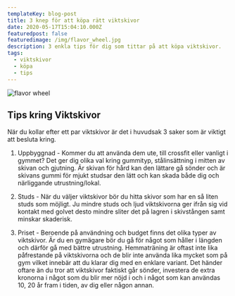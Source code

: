 ```yaml
---
templateKey: blog-post
title: 3 knep för att köpa rätt viktskivor
date: 2020-05-17T15:04:10.000Z
featuredpost: false
featuredimage: /img/flavor_wheel.jpg
description: 3 enkla tips för dig som tittar på att köpa viktskivor.
tags:
  - viktskivor
  - köpa
  - tips
---
```

![flavor wheel](/img/flavor_wheel.jpg)

## Tips kring Viktskivor

När du kollar efter ett par viktskivor är det i huvudsak 3 saker som är viktigt att besluta kring.

1. Uppbyggnad - Kommer du att använda dem ute, till crossfit eller vanligt i gymmet? Det ger dig olika val kring gummityp, stålinsättning i mitten av skivan och gjutning. Är skivan för hård kan den lättare gå sönder och är skivans gummi för mjukt studsar den lätt och kan skada både dig och närliggande utrustning/lokal.

2. Studs - När du väljer viktskivor bör du hitta skivor som har en så liten studs som möjligt. Ju mindre studs och ljud viktskivorna ger ifrån sig vid kontakt med golvet desto mindre sliter det på lagren i skivstången samt minskar skaderisk.

3. Priset - Beroende på användning och budget finns det olika typer av viktskivor. Är du en gymägare bör du gå för något som håller i längden och därför gå med bättre utrustning. Hemmaträning är oftast inte lika påfrestande på viktskivorna och de blir inte använda lika mycket som på gym vilket innebär att du klarar dig med en enklare variant. Det händer oftare än du tror att viktskivor faktiskt går sönder, investera de extra kronorna i något som du blir mer nöjd i och i något som kan användas 10, 20 år fram i tiden, av dig eller någon annan.